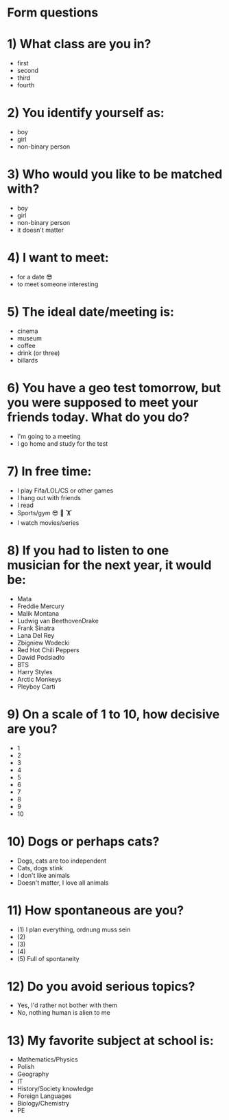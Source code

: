 ﻿# Form questions

# 1) What class are you in?
- first
- second
- third
- fourth

# 2) You identify yourself as:
- boy
- girl
- non-binary person

# 3) Who would you like to be matched with?
- boy
- girl
- non-binary person
- it doesn't matter

# 4) I want to meet:
- for a date 😎
- to meet someone interesting

# 5) The ideal date/meeting is:
- cinema
- museum
- coffee
- drink (or three)
- billards

# 6) You have a geo test tomorrow, but you were supposed to meet your friends today. What do you do?
- I'm going to a meeting
- I go home and study for the test

# 7) In free time:
- I play Fifa/LOL/CS or other games
- I hang out with friends
- I read
- Sports/gym 😎 💪 🏋
- I watch movies/series

# 8) If you had to listen to one musician for the next year, it would be:
- Mata 
- Freddie Mercury 
- Malik Montana 
- Ludwig van BeethovenDrake 
- Frank Sinatra 
- Lana Del Rey
- Zbigniew Wodecki 
- Red Hot Chili Peppers
- Dawid Podsiadło
- BTS
- Harry Styles
- Arctic Monkeys
- Pleyboy Carti

# 9) On a scale of 1 to 10, how decisive are you?
- 1
- 2
- 3
- 4
- 5
- 6
- 7
- 8
- 9
- 10

# 10) Dogs or perhaps cats?
- Dogs, cats are too independent
- Cats, dogs stink
- I don't like animals
- Doesn't matter, I love all animals

# 11) How spontaneous are you?
- (1) I plan everything, ordnung muss sein
- (2)
- (3)
- (4)
- (5) Full of spontaneity

# 12) Do you avoid serious topics?
- Yes, I'd rather not bother with them
- No, nothing human is alien to me

# 13) My favorite subject at school is:
- Mathematics/Physics
- Polish
- Geography
- IT
- History/Society knowledge
- Foreign Languages
- Biology/Chemistry
- PE